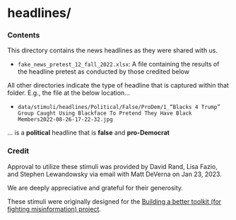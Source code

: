 # headlines/

### Contents
This directory contains the news headlines as they were shared with us.
- `fake_news_pretest_12_fall_2022.xlsx`: A file containing the results of the headline pretest as conducted by those credited below

All other directories indicate the type of headline that is captured within that folder. E.g., the file at the below location...
- `data/stimuli/headlines/Political/False/ProDem/1_“Blacks 4 Trump” Group Caught Using Blackface To Pretend They Have Black Members2022-08-26-17-22-32.jpg`

... is a **political** headline that is **false** and **pro-Democrat**

### Credit

Approval to utilize these stimuli was provided by David Rand, Lisa Fazio, and Stephen Lewandowsky via email with Matt DeVerna on Jan 23, 2023.

We are deeply appreciative and grateful for their generosity.

These stimuli were originally designed for the [Building a better toolkit (for fighting misinformation) project](https://www.ssrc.org/grantees/large-collaborative-project-to-compare-misinformation-interventions/).
